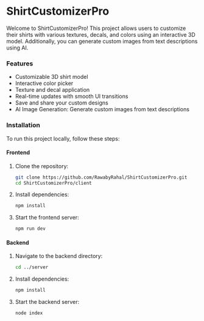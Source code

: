 # ShirtCustomizerPro

Welcome to ShirtCustomizerPro! This project allows users to customize their shirts with various textures, decals, and colors using an interactive 3D model. Additionally, you can generate custom images from text descriptions using AI.

### Features
- Customizable 3D shirt model
- Interactive color picker
- Texture and decal application
- Real-time updates with smooth UI transitions
- Save and share your custom designs
- AI Image Generation: Generate custom images from text descriptions

### Installation
To run this project locally, follow these steps:

#### Frontend
1. Clone the repository:
   ```sh
   git clone https://github.com/RawabyRahal/ShirtCustomizerPro.git
   cd ShirtCustomizerPro/client

3. Install dependencies:
   ```sh
   npm install
3. Start the frontend server:
   ```sh
   npm run dev

#### Backend
1. Navigate to the backend directory:
   ```sh
   cd ../server

2. Install dependencies:
   ```sh
   npm install
3. Start the backend server:
   ```sh
   node index
